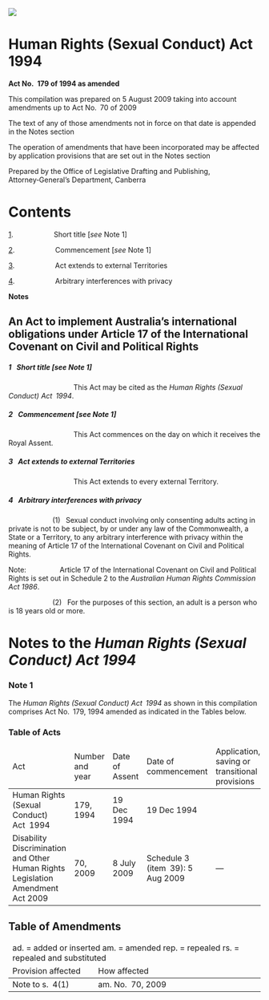 ![](http://www.comlaw.gov.au/Details/C2009C00395/Html/11d22e5a-86dd-491a-a25f-485b2f15b4ed_files/image001.gif)

# Human Rights (Sexual Conduct) Act 1994

**Act No. 179 of 1994 as amended**

This compilation was prepared on 5 August 2009
 taking into account amendments up to Act No. 70 of 2009

The text of any of those amendments not in force 
 on that date is appended in the Notes section

The operation of amendments that have been incorporated may be 
 affected by application provisions that are set out in the Notes section

Prepared by the Office of Legislative Drafting and Publishing,
 Attorney‑General’s Department, Canberra

# Contents

[1](#1).            Short title [_see_ Note 1]

[2](#2).            Commencement [_see_ Note 1]

[3](#3).            Act extends to external Territories

[4](#4).            Arbitrary interferences with privacy

**Notes** 

## An Act to implement Australia’s international obligations under Article 17 of the International Covenant on Civil and Political Rights

##### <a id="1"></a>1  Short title [_see_ Note 1]

                   This Act may be cited as the _Human Rights (Sexual Conduct) Act 1994_.

##### <a id="2"></a>2  Commencement [_see_ Note 1]

                   This Act commences on the day on which it receives the Royal Assent.

##### <a id="3"></a>3  Act extends to external Territories

                   This Act extends to every external Territory.

##### <a id="4"></a>4  Arbitrary interferences with privacy

             (1)  Sexual conduct involving only consenting adults acting in private is not to be subject, by or under any law of the Commonwealth, a State or a Territory, to any arbitrary interference with privacy within the meaning of Article 17 of the International Covenant on Civil and Political Rights.

Note:          Article 17 of the International Covenant on Civil and Political Rights is set out in Schedule 2 to the _Australian Human Rights Commission Act 1986_.

             (2)  For the purposes of this section, an adult is a person who is 18 years old or more.

# Notes to the _Human Rights (Sexual Conduct) Act 1994_

### Note 1

The _Human Rights (Sexual Conduct) Act 1994_ as shown in this compilation comprises Act No. 179, 1994 amended as indicated in the Tables below.

### Table of Acts

<table>
<colgroup>
  <col width="31%">
  <col width="16%">
  <col width="18%">
  <col width="21%">
  <col width="14%">
</colgroup>

<thead>
  <tr>
    <td>
      <div>Act</div>
    </td>
    <td>
      <div>Number 
and year</div>
    </td>
    <td>
      <div>Date 
of Assent</div>
    </td>
    <td>
      <div>Date of commencement</div>
    </td>
    <td>
      <div>Application, saving or transitional provisions</div>
    </td>
  </tr>
</thead>
<tr>
  <td>
    <div>Human Rights (Sexual Conduct) Act 1994</div>
  </td>
  <td>
    <div>179, 1994</div>
  </td>
  <td>
    <div>19 Dec 1994</div>
  </td>
  <td>
    <div>19 Dec 1994</div>
  </td>
  <td>
    <div></div>
  </td>
</tr>
<tr>
  <td>
    <div>Disability Discrimination and Other Human Rights Legislation Amendment Act 2009</div>
  </td>
  <td>
    <div>70, 2009</div>
  </td>
  <td>
    <div>8 July 2009</div>
  </td>
  <td>
    <div>Schedule 3 (item 39): 5 Aug 2009</div>
  </td>
  <td>
    <div>—</div>
  </td>
</tr></table>

## Table of Amendments

<table>
<colgroup>
  <col width="34%">
  <col width="66%">
</colgroup>

<thead>
  <tr>
    <td colspan="2">
      <div>ad. = added or inserted am. = amended rep. = repealed rs. = repealed and substituted</div>
    </td>
  </tr>
  <tr>
    <td>
      <div>Provision affected</div>
    </td>
    <td>
      <div>How affected</div>
    </td>
  </tr>
</thead>
<tr>
  <td>
    <div>Note to s. 4(1)</div>
  </td>
  <td>
    <div>am. No. 70, 2009</div>
  </td>
</tr></table>

 
